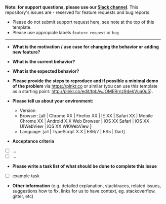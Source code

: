 **Note: for support questions, please use our <a href="https://slack.vuestorefront.io">Slack channel</a>**. This repository's issues are - reserved for feature requests and bug reports.
- Please do not submit support request here, see note at the top of this template.
- Please use appropiate labels `feature request` or `bug`

-----------------------------------

* **What is the motivation / use case for changing the behavior or adding new feature?**

* **What is the current behavior?**

* **What is the expected behavior?**

* **Please provide the steps to reproduce and if possible a minimal demo of the problem** via
https://plnkr.co or similar (you can use this template as a starting point: http://plnkr.co/edit/tpl:AvJOMERrnz94ekVua0u5).

* **Please tell us about your environment:**
  - Version: 
  - Browser: [all | Chrome XX | Firefox XX | IE XX | Safari XX | Mobile Chrome XX | Android X.X Web Browser | iOS XX Safari | iOS XX UIWebView | iOS XX WKWebView ]
  - Language: [all | TypeScript X.X | ES6/7 | ES5 | Dart]

* **Acceptance criteria**
- [ ] ...
- [ ] ...

* **Please write a task list of what should be done to complete this issue**
- [ ] example task

* **Other information** (e.g. detailed explanation, stacktraces, related issues, suggestions how to fix, links for us to have context, eg. stackoverflow, gitter, etc)
